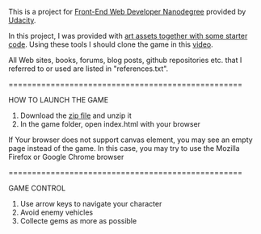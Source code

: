 This is a project for [Front-End Web Developer Nanodegree](https://www.udacity.com/course/nd001) provided by [Udacity](https://www.udacity.com). 

In this project, I was provided with [art assets together with some starter code](https://github.com/udacity/frontend-nanodegree-arcade-game). Using these tools I should clone the game in this [video](https://www.youtube.com/watch?v=p2JhGrrwLuQ&feature=youtu.be). 

All Web sites, books, forums, blog posts, github repositories etc. that I referred to or used are listed in "references.txt". 

==================================================

HOW TO LAUNCH THE GAME

1. Download the [zip file](https://github.com/g7845123/frogger/archive/master.zip) and unzip it
2. In the game folder, open index.html with your browser

If Your browser does not support canvas element, you may see an empty page instead of the game. In this case, you may try to use the Mozilla Firefox or Google Chrome browser

==================================================

GAME CONTROL

1. Use arrow keys to navigate your character
2. Avoid enemy vehicles
3. Collecte gems as more as possible